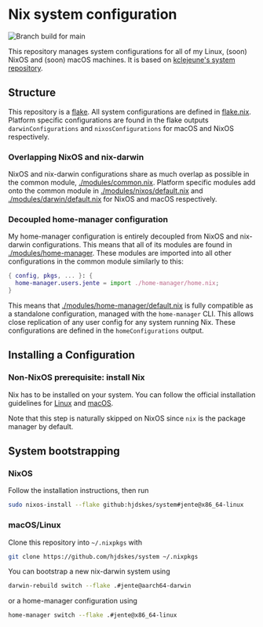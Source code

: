 # Nix system configuration

![Branch build for main](https://github.com/hjdskes/system/actions/workflows/branch.yml/badge.svg?branch=main)

This repository manages system configurations for all of my Linux, (soon) NixOS and (soon) macOS machines.
It is based on [kclejeune's system repository](https://github.com/kclejeune/system).

## Structure

This repository is a [flake](https://nixos.wiki/wiki/Flakes). All system configurations are defined
in [flake.nix](./flake.nix). Platform specific configurations are found in the flake outputs
`darwinConfigurations` and `nixosConfigurations` for macOS and NixOS respectively.

### Overlapping NixOS and nix-darwin

NixOS and nix-darwin configurations share as much overlap as possible in the common module, [./modules/common.nix](./modules/common.nix).
Platform specific modules add onto the common module in [./modules/nixos/default.nix](./modules/nixos/default.nix) and [./modules/darwin/default.nix](./modules/darwin/default.nix) for NixOS and macOS respectively.

### Decoupled home-manager configuration

My home-manager configuration is entirely decoupled from NixOS and nix-darwin configurations.
This means that all of its modules are found in [./modules/home-manager](./modules/home-manager).
These modules are imported into all other configurations in the common module similarly to this:

```nix
{ config, pkgs, ... }: {
  home-manager.users.jente = import ./home-manager/home.nix;
}
```

This means that [./modules/home-manager/default.nix](./modules/home-manager/default.nix) is fully compatible as a standalone configuration, managed with the `home-manager` CLI.
This allows close replication of any user config for any system running Nix. These configurations are defined in the `homeConfigurations` output.

## Installing a Configuration

### Non-NixOS prerequisite: install Nix

Nix has to be installed on your system. You can follow the official installation guidelines for [Linux](https://nixos.org/download.html#nix-install-linux) and [macOS](https://nixos.org/download.html#nix-install-macos).

Note that this step is naturally skipped on NixOS since `nix` is the package manager by default.

## System bootstrapping

### NixOS

Follow the installation instructions, then run

```bash
sudo nixos-install --flake github:hjdskes/system#jente@x86_64-linux
```

### macOS/Linux

Clone this repository into `~/.nixpkgs` with

```bash
git clone https://github.com/hjdskes/system ~/.nixpkgs
```

You can bootstrap a new nix-darwin system using

```bash
darwin-rebuild switch --flake .#jente@aarch64-darwin
```

or a home-manager configuration using

```bash
home-manager switch --flake .#jente@x86_64-linux
```

